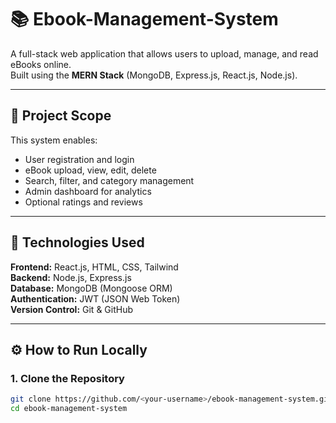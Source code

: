 # 📚 Ebook-Management-System

A full-stack web application that allows users to upload, manage, and read eBooks online.  
Built using the **MERN Stack** (MongoDB, Express.js, React.js, Node.js).

---

## 🚀 Project Scope
This system enables:
- User registration and login
- eBook upload, view, edit, delete
- Search, filter, and category management
- Admin dashboard for analytics
- Optional ratings and reviews

---

## 🧠 Technologies Used
**Frontend:** React.js, HTML, CSS, Tailwind  
**Backend:** Node.js, Express.js  
**Database:** MongoDB (Mongoose ORM)  
**Authentication:** JWT (JSON Web Token)  
**Version Control:** Git & GitHub  

---

## ⚙️ How to Run Locally

### 1. Clone the Repository
```bash
git clone https://github.com/<your-username>/ebook-management-system.git
cd ebook-management-system
